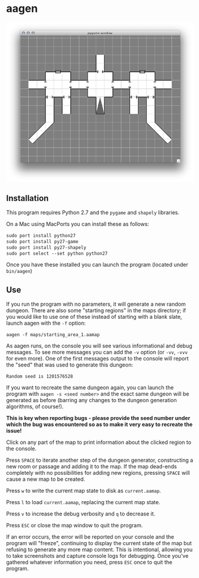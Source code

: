 aagen
=====

![Screenshot](./screenshot3.png)

Installation
------------

This program requires Python 2.7 and the `pygame` and `shapely` libraries.

On a Mac using MacPorts you can install these as follows:

    sudo port install python27
    sudo port install py27-game
    sudo port install py27-shapely
    sudo port select --set python python27

Once you have these installed you can launch the program (located under
`bin/aagen`)

Use
---

If you run the program with no parameters, it will generate a new random
dungeon. There are also some "starting regions" in the maps directory; if you
would like to use one of these instead of starting with a blank slate, launch
aagen with the `-f` option:

    aagen -f maps/starting_area_1.aamap


As aagen runs, on the console you will see various informational and debug messages.
To see more messages you can add the `-v` option (or `-vv`, `-vvv` for even more).
One of the first messages output to the console will report the "seed" that was
used to generate this dungeon:

    Random seed is 1201576528

If you want to recreate the same dungeon again, you can launch the program with
`aagen -s <seed number>` and the exact same dungeon will be generated as
before (barring any changes to the dungeon generation algorithms, of course!).

**This is key when reporting bugs - please provide the seed number under which
the bug was encountered so as to make it very easy to recreate the issue!**

Click on any part of the map to print information about the clicked region to the console.

Press `SPACE` to iterate another step of the dungeon generator, constructing a
new room or passage and adding it to the map. If the map dead-ends completely
with no possibilities for adding new regions, pressing `SPACE` will cause a new
map to be created.

Press `w` to write the current map state to disk as `current.aamap`.

Press `l` to load `current.aamap`, replacing the current map state.

Press `v` to increase the debug verbosity and `q` to decrease it.

Press `ESC` or close the map window to quit the program.

If an error occurs, the error will be reported on your console and the program
will "freeze", continuing to display the current state of the map but refusing
to generate any more map content. This is intentional, allowing you to take
screenshots and capture console logs for debugging. Once you've gathered
whatever information you need, press `ESC` once to quit the program.


